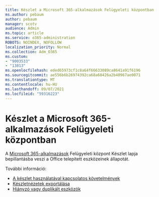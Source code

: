 ```yaml
---
title: Készlet a Microsoft 365-alkalmazások Felügyeleti központban
ms.author: pebaum
author: pebaum
manager: scotv
audience: Admin
ms.topic: article
ms.service: o365-administration
ROBOTS: NOINDEX, NOFOLLOW
localization_priority: Normal
ms.collection: Adm_O365
ms.custom:
- "9003533"
- "13813"
ms.openlocfilehash: eded65973cf1c8a64f66633089ca8641a91f6196
ms.sourcegitcommit: ae556b6b26974392ca68a68426a2b40967ae0071
ms.translationtype: MT
ms.contentlocale: hu-HU
ms.lasthandoff: 09/07/2021
ms.locfileid: "59316223"
---
```

# <a name="inventory-in-microsoft-365-apps-admin-center"></a>Készlet a Microsoft 365-alkalmazások Felügyeleti központban

A [Microsoft 365-alkalmazások](https://docs.microsoft.com/deployoffice/admincenter/inventory) Felügyeleti központ Készlet lapja bepillantásba veszi a Office telepített eszközeinek állapotát. 

További információ:

- [A készlet használatával kapcsolatos követelmények](https://docs.microsoft.com/deployoffice/admincenter/inventory#requirements-for-using-inventory)
- [Készletnézetek exportálása](https://docs.microsoft.com/deployoffice/admincenter/inventory#export-inventory-views)
- [Hiányzó vagy duplikált eszközök](https://docs.microsoft.com/deployoffice/admincenter/inventory#missing-or-duplicate-devices)